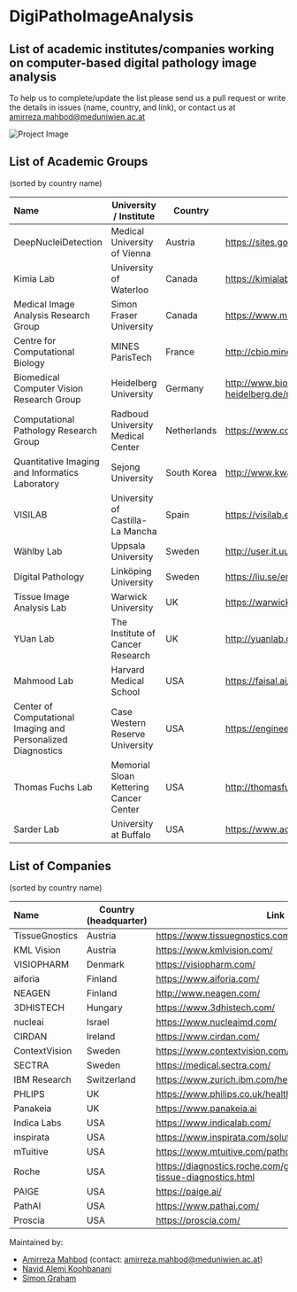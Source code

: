 # DigiPathoImageAnalysis


## List of academic institutes/companies working on computer-based digital pathology image analysis 
To help us to complete/update the list please send us a pull request or write the details in issues (name, country, and link), or contact us at amirreza.mahbod@meduniwien.ac.at

![Project Image](https://github.com/masih4/DigiPathoImageAnalysis/blob/master/project_image.jpg)


## List of Academic Groups 
(sorted by country name)

| Name | University / Institute | Country | Link |
| :---| --- | --- |  --- |
| DeepNucleiDetection                                         | Medical University of Vienna          | Austria    | https://sites.google.com/view/deepnucleidetection/news|
| Kimia Lab                                                   | University of Waterloo                | Canada     |https://kimialab.uwaterloo.ca/kimia/|
| Medical Image Analysis Research Group                       | Simon Fraser University               | Canada     | https://www.medicalimageanalysis.com/ |
| Centre for Computational Biology                            | MINES ParisTech                       | France     | http://cbio.mines-paristech.fr/welcome-to-the-cbio-wiki |
| Biomedical Computer Vision Research Group                   | Heidelberg University                 | Germany    |http://www.bioquant.uni-heidelberg.de/research/groups/biomedical_computer_vision.html|
| Computational Pathology Research Group                      | Radboud University Medical Center     | Netherlands| https://www.computationalpathologygroup.eu/ |
| Quantitative Imaging and Informatics Laboratory             | Sejong University                     | South Korea|http://www.kwaklab.net/|
| VISILAB                                                     | University of Castilla-La Mancha      | Spain      |https://visilab.etsii.uclm.es/?page_id=39|
| Wählby Lab                                                  | Uppsala University                    | Sweden     |http://user.it.uu.se/~cli05194/|
| Digital Pathology                                           | Linköping University                  | Sweden     |https://liu.se/en/research/digital-pathology|
| Tissue Image Analysis Lab                                   | Warwick University                    | UK         | https://warwick.ac.uk/fac/sci/dcs/research/tia |
| YUan Lab                                                    | The Institute of Cancer Research      | UK         | http://yuanlab.org/ |
| Mahmood Lab                                                 | Harvard Medical School                | USA        | https://faisal.ai/|
| Center of Computational Imaging and Personalized Diagnostics| Case Western Reserve University       | USA        |https://engineering.case.edu/centers/ccipd/|
| Thomas Fuchs Lab                                            | Memorial Sloan Kettering Cancer Center| USA        | http://thomasfuchslab.org/|
| Sarder Lab                                                  | University at Buffalo                 | USA        | https://www.acsu.buffalo.edu/~pinakisa/index.html|








## List of Companies
(sorted by country name)

| Name | Country (headquarter) | Link |
| :---| --- | --- |
| TissueGnostics | Austria | https://www.tissuegnostics.com/ |
| KML Vision     | Austria | https://www.kmlvision.com/ |
|VISIOPHARM| Denmark|https://visiopharm.com/|
| aiforia        | Finland     | https://www.aiforia.com/ |
| NEAGEN         | Finland     |http://www.neagen.com/|
| 3DHISTECH      | Hungary     | https://www.3dhistech.com/ |
| nucleai        | Israel      | https://www.nucleaimd.com/|
| CIRDAN         | Ireland     | https://www.cirdan.com/ |
| ContextVision  | Sweden      | https://www.contextvision.com/ |
| SECTRA         | Sweden      | https://medical.sectra.com/|
| IBM Research   | Switzerland |https://www.zurich.ibm.com/healthcare/|
| PHLIPS         | UK          | https://www.philips.co.uk/healthcare/solutions/pathology|
| Panakeia       | UK          |https://www.panakeia.ai|
| Indica Labs    | USA         | https://www.indicalab.com/ |
| inspirata      | USA         |  https://www.inspirata.com/solutions/digital-pathology/|
| mTuitive       | USA         |https://www.mtuitive.com/pathology.html|
| Roche          | USA         |https://diagnostics.roche.com/global/en/about/roche-tissue-diagnostics.html|
| PAIGE          | USA         |https://paige.ai/|
| PathAI         | USA         |https://www.pathai.com/|
| Proscia        | USA         |https://proscia.com/|



Maintained by:
* [Amirreza Mahbod](https://www.kth.se/profile/amahbod) (contact: amirreza.mahbod@meduniwien.ac.at)
* [Navid Alemi Koohbanani](https://warwick.ac.uk/study/csde/gsp/eportfolio/directory/pg/u1694087/) 
* [Simon Graham](https://warwick.ac.uk/fac/sci/mathsys/people/students/2015intake/graham/) 
